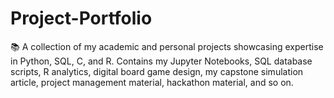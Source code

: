 # Project-Portfolio
📚 A collection of my academic and personal projects showcasing expertise in Python, SQL, C, and R. Contains my Jupyter Notebooks, SQL database scripts, R analytics, digital board game design, my capstone simulation article, project management material, hackathon material, and so on.
